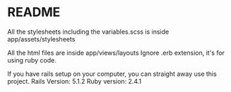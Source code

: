 # README

All the stylesheets including the variables.scss is inside app/assets/stylesheets

All the html files are inside app/views/layouts 
Ignore .erb extension, it's for using ruby code.

If you have rails setup on your computer, you can straight away use this project. 
Rails Version: 5.1.2
Ruby version: 2.4.1